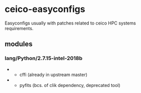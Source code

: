 # ceico-easyconfigs
Easyconfigs usually with patches related to ceico HPC systems requirements.

## modules

### lang/Python/2.7.15-intel-2018b
* + cffi (already in upstream master)
* + pyfits (bcs. of clik dependency, deprecated tool)


